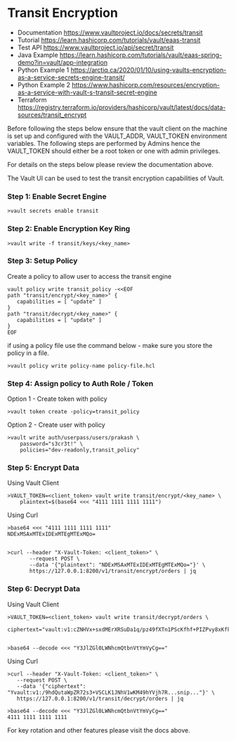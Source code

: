Transit Encryption
==================

- Documentation <https://www.vaultproject.io/docs/secrets/transit>  
- Tutorial <https://learn.hashicorp.com/tutorials/vault/eaas-transit>  
- Test API <https://www.vaultproject.io/api/secret/transit>
- Java Example <https://learn.hashicorp.com/tutorials/vault/eaas-spring-demo?in=vault/app-integration>
- Python Example 1 <https://arctiq.ca/2020/01/10/using-vaults-encryption-as-a-service-secrets-engine-transit/>
- Python Example 2 <https://www.hashicorp.com/resources/encryption-as-a-service-with-vault-s-transit-secret-engine>
- Terraform <https://registry.terraform.io/providers/hashicorp/vault/latest/docs/data-sources/transit_encrypt>


Before following the steps below ensure that the vault client on the machine is set up and configured with the VAULT_ADDR, VAULT_TOKEN environment variables. The following steps are performed by Admins hence the VAULT_TOKEN should either be a root token or one with admin privileges.

For details on the steps below please review the documentation above.

The Vault UI can be used to test the transit encryption capabilities of Vault.

### Step 1: Enable Secret Engine ###

```
>vault secrets enable transit
```

### Step 2: Enable Encryption Key Ring ###

```
>vault write -f transit/keys/<key_name>
```


### Step 3: Setup Policy ###
Create a policy to allow user to access the transit engine
```
vault policy write transit_policy -<<EOF
path "transit/encrypt/<key_name>" {
   capabilities = [ "update" ]
}
path "transit/decrypt/<key_name>" {
   capabilities = [ "update" ]
}
EOF
```

if using a policy file use the command below - make sure you store the policy in a file.

```
>vault policy write policy-name policy-file.hcl
````



### Step 4: Assign policy to Auth Role / Token ###
Option 1 -  Create token with policy
```
>vault token create -policy=transit_policy
```

Option 2 -  Create user with policy
```
>vault write auth/userpass/users/prakash \
    password="s3cr3t!" \
    policies="dev-readonly,transit_policy"
```


### Step 5: Encrypt Data ###
Using Vault Client

```
>VAULT_TOKEN=<client_token> vault write transit/encrypt/<key_name> \
    plaintext=$(base64 <<< "4111 1111 1111 1111")
```

Using Curl
```
>base64 <<< "4111 1111 1111 1111"
NDExMSAxMTExIDExMTEgMTExMQo=


>curl --header "X-Vault-Token: <client_token>" \
       --request POST \
       --data '{"plaintext": "NDExMSAxMTExIDExMTEgMTExMQo="}' \
       https://127.0.0.1:8200/v1/transit/encrypt/orders | jq

```


### Step 6: Decrypt Data ###
Using Vault Client
```
>VAULT_TOKEN=<client_token> vault write transit/decrypt/orders \
    ciphertext="vault:v1:cZNHVx+sxdMErXRSuDa1q/pz49fXTn1PScKfhf+PIZPvy8xKfkytpwKcbC0fF2U="
    

>base64 --decode <<< "Y3JlZGl0LWNhcmQtbnVtYmVyCg=="
```

Using Curl

```
>curl --header "X-Vault-Token: <client_token>" \
   --request POST \
   --data '{"ciphertext": "Yvault:v1:/9hdQutaWpZR72s3+VSCLK1JNhV1wKM49hYVjh7R...snip..."}' \
   https://127.0.0.1:8200/v1/transit/decrypt/orders | jq
   
>base64 --decode <<< "Y3JlZGl0LWNhcmQtbnVtYmVyCg=="
4111 1111 1111 1111

```

For key rotation and other features please visit the docs above.
